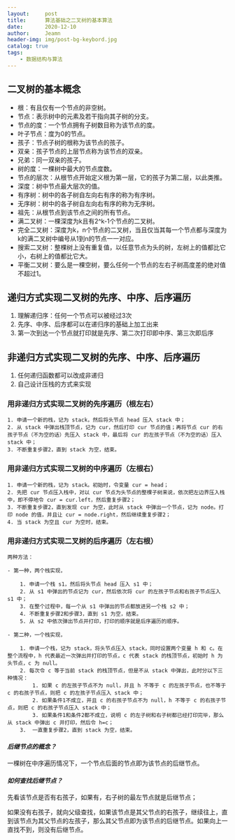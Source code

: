 ```yaml
---
layout:     post
title:      算法基础之二叉树的基本算法
date:       2020-12-10
author:     Jeamn
header-img: img/post-bg-keybord.jpg
catalog: true
tags:
    - 数据结构与算法
---
```


## 二叉树的基本概念

- 根：有且仅有一个节点的非空树。
- 节点：表示树中的元素及若干指向其子树的分支。
- 节点的度：一个节点拥有子树数目称为该节点的度。
- 叶子节点：度为0的节点。
- 孩子：节点子树的根称为该节点的孩子。
- 双亲：孩子节点的上层节点称为该节点的双亲。
- 兄弟：同一双亲的孩子。
- 树的度：一棵树中最大的节点度数。
- 节点的层次：从根节点开始定义根为第一层，它的孩子为第二层，以此类推。
- 深度：树中节点最大层次的值。
- 有序树：树中的各子树自左向右有序的称为有序树。
- 无序树：树中的各子树自左向右有序的称为无序树。
- 祖先：从根节点到该节点之间的所有节点。
- 满二叉树：一棵深度为k且有2^k-1个节点的二叉树。
- 完全二叉树：深度为k，n个节点的二叉树，当且仅当其每一个节点都与深度为k的满二叉树中编号从1到n的节点一一对应。
- 搜索二叉树：整棵树上没有重复值，以任意节点为头的树，左树上的值都比它小，右树上的值都比它大。
- 平衡二叉树：要么是一棵空树，要么任何一个节点的左右子树高度差的绝对值不超过1。

## **递归方式实现二叉树的先序、中序、后序遍历**

1. 理解递归序：任何一个节点可以被经过3次
2. 先序、中序、后序都可以在递归序的基础上加工出来
3. 第一次到达一个节点就打印就是先序、第二次打印即中序、第三次即后序

## **非递归方式实现二叉树的先序、中序、后序遍历**

1. 任何递归函数都可以改成非递归
2. 自己设计压栈的方式来实现

### 用非递归方式实现二叉树的**先序遍历（根左右）**

    1. 申请一个新的栈，记为 stack，然后将头节点 head 压入 stack 中；
    2. 从 stack 中弹出栈顶节点，记为 cur，然后打印 cur 节点的值；再将节点 cur 的右孩子节点（不为空的话）先压入 stack 中，最后将 cur 的左孩子节点（不为空的话）压入 stack 中；
    3. 不断重复步骤2，直到 stack 为空，结束。

### **用非递归方式实现二叉树的中序遍历（左根右）**

    1. 申请一个新的栈，记为 stack。初始时，令变量 cur = head；
    2. 先把 cur 节点压入栈中，对以 cur 节点为头节点的整棵子树来说，依次把左边界压入栈中，即不停地令 cur = cur.left，然后重复步骤2；
    3. 不断重复步骤2，直到发现 cur 为空，此时从 stack 中弹出一个节点，记为 node。打印 node 的值，并且让 cur = node.right，然后继续重复步骤2；
    4. 当 stack 为空且 cur 为空时，结束。

### **用非递归方式实现二叉树的后序遍历（左右根）**

    两种方法：

    - 第一种，两个栈实现，

		1. 申请一个栈 s1，然后将头节点 head 压入 s1 中；
		2. 从 s1 中弹出的节点记为 cur，然后依次将 cur 的左孩子节点和右孩子节点压入 s1 中；
		3. 在整个过程中，每一个从 s1 中弹出的节点都放进另一个栈 s2 中；
		4. 不断重复步骤2和步骤3，直到 s1 为空，结束。
		5. 从 s2 中依次弹出节点并打印，打印的顺序就是后序遍历的顺序。

    - 第二种，一个栈实现，

		1. 申请一个栈，记为 stack，将头节点压入 stack，同时设置两个变量 h 和 c。在整个流程中，h 代表最近一次弹出并打印的节点，c 代表 stack 的栈顶节点，初始时 h 为头节点，c 为 null。
		2. 每次令 c 等于当前 stack 的栈顶节点，但是不从 stack 中弹出，此时分以下三种情况：
			1. 如果 c 的左孩子节点不为 null，并且 h 不等于 c 的左孩子节点，也不等于 c 的右孩子节点，则把 c 的左孩子节点压入 stack 中；
			2. 如果条件1不成立，并且 c 的右孩子节点不为 null，h 不等于 c 的右孩子节点，则把 c 的右孩子节点压入 stack 中；
			3. 如果条件1和条件2都不成立，说明 c 的左子树和右子树都已经打印完毕，那么从 stack 中弹出 c 并打印，然后令 h=c；
		3.  一直重复步骤2，直到 stack 为空，结束。

#### ***后继节点的概念？***

一棵树在中序遍历情况下，一个节点后面的节点即为该节点的后继节点。

#### ***如何查找后继节点？***

先看该节点是否有右孩子，如果有，右子树的最左节点就是后继节点；

如果没有右孩子，就向父级查找，如果该节点是其父节点的右孩子，继续往上，直到该节点为其父节点的左孩子，那么其父节点即为该节点的后继节点。如果向上一直找不到，则没有后继节点。